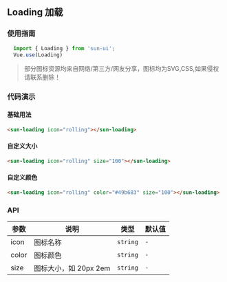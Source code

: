 ## Loading 加载

### 使用指南

```javascript
  import { Loading } from 'sun-ui';
  Vue.use(Loading)
```
>部分图标资源均来自网络/第三方/网友分享，图标均为SVG,CSS,如果侵权请联系删除！
### 代码演示

#### 基础用法

```html
<sun-loading icon="rolling"></sun-loading>
```
#### 自定义大小

```html
<sun-loading icon="rolling" size="100"></sun-loading>
```
#### 自定义颜色

```html
<sun-loading icon="rolling" color="#49b683" size="100"></sun-loading>
```
### API

| 参数 | 说明 | 类型 | 默认值 |
|------|------|------|------|
| icon | 图标名称 | `string` | `-` |
| color | 图标颜色 | `string` | `-` |
| size | 图标大小，如 20px 2em | `string` | `-` |